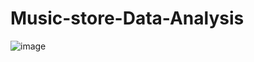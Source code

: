 # Music-store-Data-Analysis

![image](https://github.com/Dillipmeher/Music-store-Data-Analysis/assets/143451788/995c7989-8d50-4675-966f-93981369b68e)
